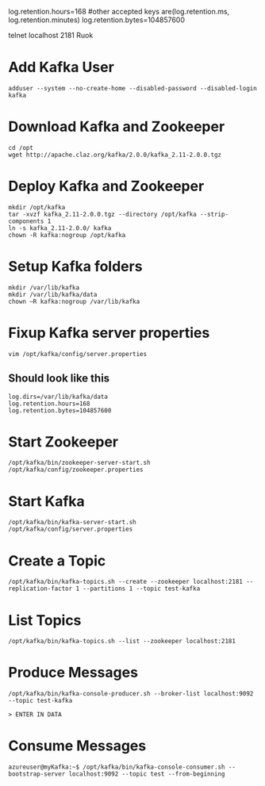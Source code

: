 log.retention.hours=168  #other accepted keys are(log.retention.ms, log.retention.minutes) 
log.retention.bytes=104857600



telnet localhost 2181
Ruok

# Add Kafka User

```
adduser --system --no-create-home --disabled-password --disabled-login kafka
```

# Download Kafka and Zookeeper

```
cd /opt
wget http://apache.claz.org/kafka/2.0.0/kafka_2.11-2.0.0.tgz
```

# Deploy Kafka and Zookeeper

```
mkdir /opt/kafka
tar -xvzf kafka_2.11-2.0.0.tgz --directory /opt/kafka --strip-components 1
ln -s kafka_2.11-2.0.0/ kafka
chown -R kafka:nogroup /opt/kafka
```

# Setup Kafka folders

```
mkdir /var/lib/kafka
mkdir /var/lib/kafka/data
chown –R kafka:nogroup /var/lib/kafka
```

# Fixup Kafka server properties

```
vim /opt/kafka/config/server.properties
```

## Should look like this

```
log.dirs=/var/lib/kafka/data
log.retention.hours=168  
log.retention.bytes=104857600
```
# Start Zookeeper

```
/opt/kafka/bin/zookeeper-server-start.sh /opt/kafka/config/zookeeper.properties
```

# Start Kafka

```
/opt/kafka/bin/kafka-server-start.sh /opt/kafka/config/server.properties
```

# Create a Topic

```
/opt/kafka/bin/kafka-topics.sh --create --zookeeper localhost:2181 --replication-factor 1 --partitions 1 --topic test-kafka
```

# List Topics

```
/opt/kafka/bin/kafka-topics.sh --list --zookeeper localhost:2181
```

# Produce Messages

```
/opt/kafka/bin/kafka-console-producer.sh --broker-list localhost:9092 --topic test-kafka

> ENTER IN DATA
```

# Consume Messages

```
azureuser@myKafka:~$ /opt/kafka/bin/kafka-console-consumer.sh --bootstrap-server localhost:9092 --topic test --from-beginning
```
